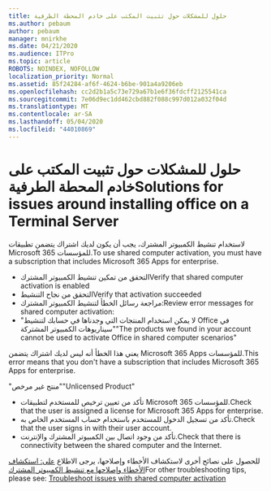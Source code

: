 ```yaml
---
title: حلول للمشكلات حول تثبيت المكتب على خادم المحطة الطرفية
ms.author: pebaum
author: pebaum
manager: mnirkhe
ms.date: 04/21/2020
ms.audience: ITPro
ms.topic: article
ROBOTS: NOINDEX, NOFOLLOW
localization_priority: Normal
ms.assetid: 85f24284-af6f-4624-b6be-901a4a9206eb
ms.openlocfilehash: cc2d2b1a5c73e729a67b1e6f36fdcff2125541ca
ms.sourcegitcommit: 7e06d9ec1dd462cbd882f088c997d012a032f04d
ms.translationtype: MT
ms.contentlocale: ar-SA
ms.lasthandoff: 05/04/2020
ms.locfileid: "44010869"
---
```

# <a name="solutions-for-issues-around-installing-office-on-a-terminal-server"></a><span data-ttu-id="056c9-102">حلول للمشكلات حول تثبيت المكتب على خادم المحطة الطرفية</span><span class="sxs-lookup"><span data-stu-id="056c9-102">Solutions for issues around installing office on a Terminal Server</span></span>

<span data-ttu-id="056c9-103">لاستخدام تنشيط الكمبيوتر المشترك، يجب أن يكون لديك اشتراك يتضمن تطبيقات Microsoft 365 للمؤسسات.</span><span class="sxs-lookup"><span data-stu-id="056c9-103">To use shared computer activation, you must have a subscription that includes Microsoft 365 Apps for enterprise.</span></span>
  
- <span data-ttu-id="056c9-104">التحقق من تمكين تنشيط الكمبيوتر المشترك</span><span class="sxs-lookup"><span data-stu-id="056c9-104">Verify that shared computer activation is enabled</span></span>
- <span data-ttu-id="056c9-105">التحقق من نجاح التنشيط</span><span class="sxs-lookup"><span data-stu-id="056c9-105">Verify that activation succeeded</span></span>
- <span data-ttu-id="056c9-106">مراجعة رسائل الخطأ لتنشيط الكمبيوتر المشترك:</span><span class="sxs-lookup"><span data-stu-id="056c9-106">Review error messages for shared computer activation:</span></span>
- <span data-ttu-id="056c9-107">"لا يمكن استخدام المنتجات التي وجدناها في حسابك لتنشيط Office في سيناريوهات الكمبيوتر المشتركة"</span><span class="sxs-lookup"><span data-stu-id="056c9-107">"The products we found in your account cannot be used to activate Office in shared computer scenarios"</span></span>
  
<span data-ttu-id="056c9-108">يعني هذا الخطأ أنه ليس لديك اشتراك يتضمن Microsoft 365 Apps للمؤسسات.</span><span class="sxs-lookup"><span data-stu-id="056c9-108">This error means that you don't have a subscription that includes Microsoft 365 Apps for enterprise.</span></span>

<span data-ttu-id="056c9-109">"منتج غير مرخص"</span><span class="sxs-lookup"><span data-stu-id="056c9-109">"Unlicensed Product"</span></span>

- <span data-ttu-id="056c9-110">تأكد من تعيين ترخيص للمستخدم لتطبيقات Microsoft 365 للمؤسسات.</span><span class="sxs-lookup"><span data-stu-id="056c9-110">Check that the user is assigned a license for Microsoft 365 Apps for enterprise.</span></span>
- <span data-ttu-id="056c9-111">تأكد من تسجيل الدخول للمستخدم باستخدام حساب المستخدم الخاص به.</span><span class="sxs-lookup"><span data-stu-id="056c9-111">Check that the user signs in with their user account.</span></span>
- <span data-ttu-id="056c9-112">تأكد من وجود اتصال بين الكمبيوتر المشترك والإنترنت.</span><span class="sxs-lookup"><span data-stu-id="056c9-112">Check that there is connectivity between the shared computer and the Internet.</span></span>

<span data-ttu-id="056c9-113">للحصول على نصائح أخرى لاستكشاف الأخطاء وإصلاحها، يرجى الاطلاع [على: استكشاف الأخطاء وإصلاحها مع تنشيط الكمبيوتر المشترك](https://docs.microsoft.com/DeployOffice/troubleshoot-shared-computer-activation)</span><span class="sxs-lookup"><span data-stu-id="056c9-113">For other troubleshooting tips, please see: [Troubleshoot issues with shared computer activation](https://docs.microsoft.com/DeployOffice/troubleshoot-shared-computer-activation)</span></span>